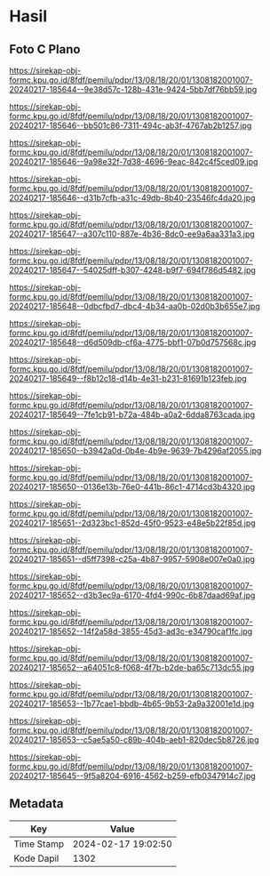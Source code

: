 # Hasil

## Foto C Plano

https://sirekap-obj-formc.kpu.go.id/8fdf/pemilu/pdpr/13/08/18/20/01/1308182001007-20240217-185644--9e38d57c-128b-431e-9424-5bb7df76bb59.jpg

https://sirekap-obj-formc.kpu.go.id/8fdf/pemilu/pdpr/13/08/18/20/01/1308182001007-20240217-185646--bb501c86-7311-494c-ab3f-4767ab2b1257.jpg

https://sirekap-obj-formc.kpu.go.id/8fdf/pemilu/pdpr/13/08/18/20/01/1308182001007-20240217-185646--9a98e32f-7d38-4696-9eac-842c4f5ced09.jpg

https://sirekap-obj-formc.kpu.go.id/8fdf/pemilu/pdpr/13/08/18/20/01/1308182001007-20240217-185646--d31b7cfb-a31c-49db-8b40-23546fc4da20.jpg

https://sirekap-obj-formc.kpu.go.id/8fdf/pemilu/pdpr/13/08/18/20/01/1308182001007-20240217-185647--a307c110-887e-4b36-8dc0-ee9a6aa331a3.jpg

https://sirekap-obj-formc.kpu.go.id/8fdf/pemilu/pdpr/13/08/18/20/01/1308182001007-20240217-185647--54025dff-b307-4248-b9f7-694f786d5482.jpg

https://sirekap-obj-formc.kpu.go.id/8fdf/pemilu/pdpr/13/08/18/20/01/1308182001007-20240217-185648--0dbcfbd7-dbc4-4b34-aa0b-02d0b3b655e7.jpg

https://sirekap-obj-formc.kpu.go.id/8fdf/pemilu/pdpr/13/08/18/20/01/1308182001007-20240217-185648--d6d509db-cf6a-4775-bbf1-07b0d757568c.jpg

https://sirekap-obj-formc.kpu.go.id/8fdf/pemilu/pdpr/13/08/18/20/01/1308182001007-20240217-185649--f8b12c18-d14b-4e31-b231-81691b123feb.jpg

https://sirekap-obj-formc.kpu.go.id/8fdf/pemilu/pdpr/13/08/18/20/01/1308182001007-20240217-185649--7fe1cb91-b72a-484b-a0a2-6dda8763cada.jpg

https://sirekap-obj-formc.kpu.go.id/8fdf/pemilu/pdpr/13/08/18/20/01/1308182001007-20240217-185650--b3942a0d-0b4e-4b9e-9639-7b4296af2055.jpg

https://sirekap-obj-formc.kpu.go.id/8fdf/pemilu/pdpr/13/08/18/20/01/1308182001007-20240217-185650--0136e13b-76e0-441b-86c1-4714cd3b4320.jpg

https://sirekap-obj-formc.kpu.go.id/8fdf/pemilu/pdpr/13/08/18/20/01/1308182001007-20240217-185651--2d323bc1-852d-45f0-9523-e48e5b22f85d.jpg

https://sirekap-obj-formc.kpu.go.id/8fdf/pemilu/pdpr/13/08/18/20/01/1308182001007-20240217-185651--d5ff7398-c25a-4b87-9957-5908e007e0a0.jpg

https://sirekap-obj-formc.kpu.go.id/8fdf/pemilu/pdpr/13/08/18/20/01/1308182001007-20240217-185652--d3b3ec9a-6170-4fd4-990c-6b87daad69af.jpg

https://sirekap-obj-formc.kpu.go.id/8fdf/pemilu/pdpr/13/08/18/20/01/1308182001007-20240217-185652--14f2a58d-3855-45d3-ad3c-e34790caf1fc.jpg

https://sirekap-obj-formc.kpu.go.id/8fdf/pemilu/pdpr/13/08/18/20/01/1308182001007-20240217-185652--a64051c8-f068-4f7b-b2de-ba65c713dc55.jpg

https://sirekap-obj-formc.kpu.go.id/8fdf/pemilu/pdpr/13/08/18/20/01/1308182001007-20240217-185653--1b77cae1-bbdb-4b65-9b53-2a9a32001e1d.jpg

https://sirekap-obj-formc.kpu.go.id/8fdf/pemilu/pdpr/13/08/18/20/01/1308182001007-20240217-185653--c5ae5a50-c89b-404b-aeb1-820dec5b8726.jpg

https://sirekap-obj-formc.kpu.go.id/8fdf/pemilu/pdpr/13/08/18/20/01/1308182001007-20240217-185645--9f5a8204-6916-4562-b259-efb0347914c7.jpg


## Metadata

| Key        | Value               |
| ---------- | ------------------- |
| Time Stamp | 2024-02-17 19:02:50 |
| Kode Dapil | 1302                |




